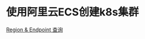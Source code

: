 # 使用阿里云ECS创建k8s集群

[Region & Endpoint 查询](https://api.aliyun.com/?spm=a2c1g.8271268.10000.105.57e0df25D0X2M0#/region)
